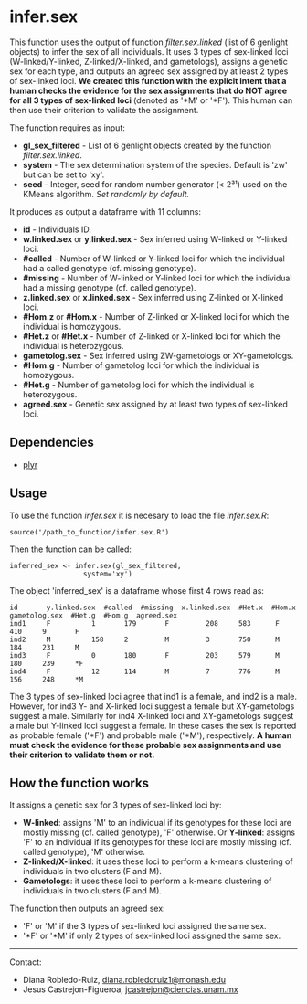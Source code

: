 # infer.sex

This function uses the output of function *filter.sex.linked* (list of 6 genlight objects) to infer the sex of all individuals. It uses 3 types of sex-linked loci (W-linked/Y-linked, Z-linked/X-linked, and gametologs), assigns a genetic sex for each type, and outputs an agreed sex assigned by at least 2 types of sex-linked loci. **We created this function with the explicit intent that a human checks the evidence for the sex assignments that do NOT agree for all 3 types of sex-linked loci** (denoted as '*M' or '*F'). This human can then use their criterion to validate the assignment.

The function requires as input:
- **gl_sex_filtered** - List of 6 genlight objects created by the function *filter.sex.linked*.
- **system** - The sex determination system of the species. Default is 'zw' but can be set to 'xy'.
- **seed** - Integer, seed for random number generator (< 2³¹) used on the KMeans algorithm. *Set randomly by default.*

It produces as output a dataframe with 11 columns:
- **id** - Individuals ID.
- **w.linked.sex** or **y.linked.sex** - Sex inferred using W-linked or Y-linked loci.
- **#called** - Number of W-linked or Y-linked loci for which the individual had a called genotype (cf. missing genotype).
- **#missing** - Number of W-linked or Y-linked loci for which the individual had a missing genotype (cf. called genotype).
- **z.linked.sex** or **x.linked.sex** - Sex inferred using Z-linked or X-linked loci.
- **#Hom.z** or **#Hom.x** - Number of Z-linked or X-linked loci for which the individual is homozygous.
- **#Het.z** or **#Het.x** - Number of Z-linked or X-linked loci for which the individual is heterozygous.
- **gametolog.sex** - Sex inferred using ZW-gametologs or XY-gametologs.
- **#Hom.g** - Number of gametolog loci for which the individual is homozygous.
- **#Het.g** - Number of gametolog loci for which the individual is heterozygous.
- **agreed.sex** - Genetic sex assigned by at least two types of sex-linked loci.

## Dependencies

- [plyr](https://cran.r-project.org/web/packages/plyr/index.html)

## Usage

To use the function *infer.sex* it is necesary to load the file *infer.sex.R*:

```
source('/path_to_function/infer.sex.R')
```

Then the function can be called: 

```
inferred_sex <- infer.sex(gl_sex_filtered,
		      	  system='xy')
```

The object 'inferred_sex' is a dataframe whose first 4 rows read as: 

```
id       y.linked.sex  #called  #missing  x.linked.sex  #Het.x  #Hom.x  gametolog.sex  #Het.g  #Hom.g  agreed.sex
ind1     F      	1      	179       F     	208   	583      F     		410    	9     	F
ind2     M     		158     2         M      	3    	750      M     		184   	231    	M
ind3     F      	0     	180       F     	203   	579      M     		180   	239   	*F
ind4     F     		12     	114       M      	7    	776      M     		156   	248   	*M
```
The 3 types of sex-linked loci agree that ind1 is a female, and ind2 is a male. However, for ind3 Y- and X-linked loci suggest a female but XY-gametologs suggest a male. Similarly for ind4 X-linked loci and XY-gametologs suggest a male but Y-linked loci suggest a female. In these cases the sex is reported as probable female ('*F') and probable male ('*M'), respectively. **A human must check the evidence for these probable sex assignments and use their criterion to validate them or not.**

## How the function works
It assigns a genetic sex for 3 types of sex-linked loci by:
- **W-linked**: assigns 'M' to an individual if its genotypes for these loci are mostly missing (cf. called genotype), 'F' otherwise. Or **Y-linked**: assigns 'F' to an individual if its genotypes for these loci are mostly missing (cf. called genotype), 'M' otherwise.
- **Z-linked/X-linked**: it uses these loci to perform a k-means clustering of individuals in two clusters (F and M).
- **Gametologs**: it uses these loci to perform a k-means clustering of individuals in two clusters (F and M).
	
The function then outputs an agreed sex:
- 'F' or 'M' if the 3 types of sex-linked loci assigned the same sex.
- '*F' or '*M' if only 2 types of sex-linked loci assigned the same sex.


---------------------------------------------------------------------------
Contact:
- Diana Robledo-Ruiz, diana.robledoruiz1@monash.edu
- Jesus Castrejon-Figueroa, jcastrejon@ciencias.unam.mx
